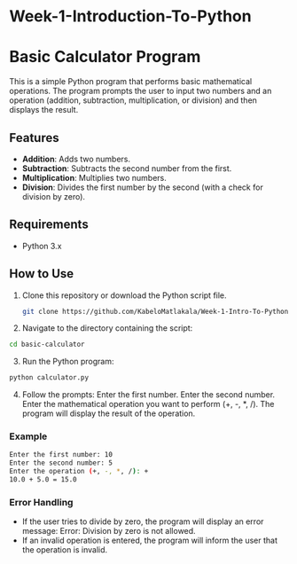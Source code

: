 # Week-1-Introduction-To-Python

# Basic Calculator Program

This is a simple Python program that performs basic mathematical operations. The program prompts the user to input two numbers and an operation (addition, subtraction, multiplication, or division) and then displays the result.

## Features
- **Addition**: Adds two numbers.
- **Subtraction**: Subtracts the second number from the first.
- **Multiplication**: Multiplies two numbers.
- **Division**: Divides the first number by the second (with a check for division by zero).

## Requirements
- Python 3.x

## How to Use

1. Clone this repository or download the Python script file.
   ```bash
   git clone https://github.com/KabeloMatlakala/Week-1-Intro-To-Python.git
   ```

2. Navigate to the directory containing the script:
  ```bash
  cd basic-calculator
  ```

3. Run the Python program:
  ```bash
  python calculator.py
  ```

4. Follow the prompts:
  Enter the first number.
  Enter the second number.
  Enter the mathematical operation you want to perform (+, -, *, /).
  The program will display the result of the operation.

### Example
  ```bash
  Enter the first number: 10
  Enter the second number: 5
  Enter the operation (+, -, *, /): +
  10.0 + 5.0 = 15.0
  ```

### Error Handling
- If the user tries to divide by zero, the program will display an error message: Error: Division by zero is not allowed.
- If an invalid operation is entered, the program will inform the user that the operation is invalid.
